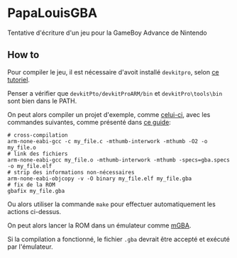 # PapaLouisGBA
Tentative d'écriture d'un jeu pour la GameBoy Advance de Nintendo

## How to

Pour compiler le jeu, il est nécessaire d'avoit installé `devkitpro`, selon [ce tutoriel](https://devkitpro.org/wiki/Getting_Started).

Penser a vérifier que `devkitPto/devkitProARM/bin` et `devkitPro\tools\bin` sont bien dans le PATH.

On peut alors compiler un projet d'exemple, comme [celui-ci](https://gbadev.org/demos.php?showinfo=323), avec les commandes suivantes, comme présenté dans [ce guide](https://www.reinterpretcast.com/writing-a-game-boy-advance-game):

```shell
# cross-compilation
arm-none-eabi-gcc -c my_file.c -mthumb-interwork -mthumb -O2 -o my_file.o
# link des fichiers
arm-none-eabi-gcc my_file.o -mthumb-interwork -mthumb -specs=gba.specs -o my_file.elf
# strip des informations non-nécessaires
arm-none-eabi-objcopy -v -O binary my_file.elf my_file.gba
# fix de la ROM
gbafix my_file.gba
```

Ou alors utiliser la commande `make` pour effectuer automatiquement les actions ci-dessus.

On peut alors lancer la ROM dans un émulateur comme [mGBA](https://mgba.io/).

Si la compilation a fonctionné, le fichier `.gba` devrait être accepté et exécuté par l'émulateur.
